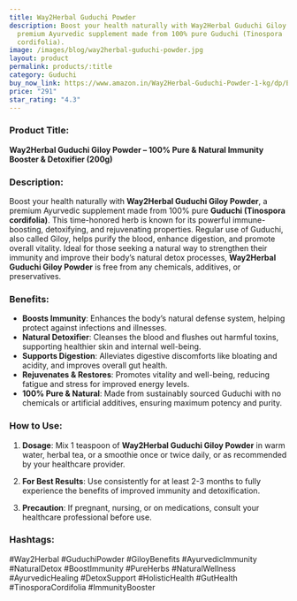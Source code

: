 ```yaml
---
title: Way2Herbal Guduchi Powder
description: Boost your health naturally with Way2Herbal Guduchi Giloy Powder, a
  premium Ayurvedic supplement made from 100% pure Guduchi (Tinospora
  cordifolia).
image: /images/blog/way2herbal-guduchi-powder.jpg
layout: product
permalink: products/:title
category: Guduchi
buy_now_link: https://www.amazon.in/Way2Herbal-Guduchi-Powder-1-kg/dp/B06XCSWWNB/ref=sr_1_16?crid=1TX1M06Q0LCMB&tag=m0150-21
price: "291"
star_rating: "4.3"
---
```

### Product Title:
**Way2Herbal Guduchi Giloy Powder – 100% Pure & Natural Immunity Booster & Detoxifier (200g)**

### Description:
Boost your health naturally with **Way2Herbal Guduchi Giloy Powder**, a premium Ayurvedic supplement made from 100% pure **Guduchi (Tinospora cordifolia)**. This time-honored herb is known for its powerful immune-boosting, detoxifying, and rejuvenating properties. Regular use of Guduchi, also called Giloy, helps purify the blood, enhance digestion, and promote overall vitality. Ideal for those seeking a natural way to strengthen their immunity and improve their body’s natural detox processes, **Way2Herbal Guduchi Giloy Powder** is free from any chemicals, additives, or preservatives.

### Benefits:
- **Boosts Immunity**: Enhances the body’s natural defense system, helping protect against infections and illnesses.
- **Natural Detoxifier**: Cleanses the blood and flushes out harmful toxins, supporting healthier skin and internal well-being.
- **Supports Digestion**: Alleviates digestive discomforts like bloating and acidity, and improves overall gut health.
- **Rejuvenates & Restores**: Promotes vitality and well-being, reducing fatigue and stress for improved energy levels.
- **100% Pure & Natural**: Made from sustainably sourced Guduchi with no chemicals or artificial additives, ensuring maximum potency and purity.

### How to Use:
1. **Dosage**: Mix 1 teaspoon of **Way2Herbal Guduchi Giloy Powder** in warm water, herbal tea, or a smoothie once or twice daily, or as recommended by your healthcare provider.
   
2. **For Best Results**: Use consistently for at least 2-3 months to fully experience the benefits of improved immunity and detoxification.

3. **Precaution**: If pregnant, nursing, or on medications, consult your healthcare professional before use.

### Hashtags:
#Way2Herbal #GuduchiPowder #GiloyBenefits #AyurvedicImmunity #NaturalDetox #BoostImmunity #PureHerbs #NaturalWellness #AyurvedicHealing #DetoxSupport #HolisticHealth #GutHealth #TinosporaCordifolia #ImmunityBooster
